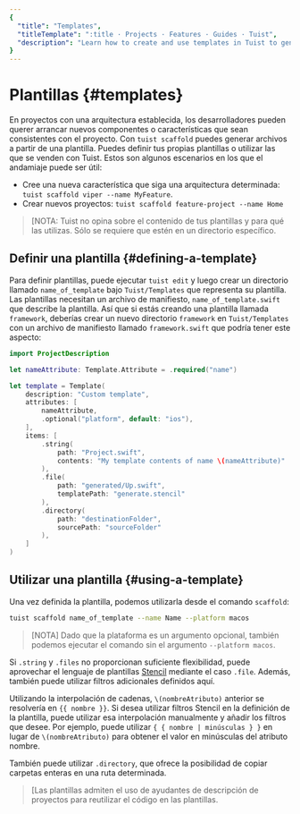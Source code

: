 ```yaml
---
{
  "title": "Templates",
  "titleTemplate": ":title · Projects · Features · Guides · Tuist",
  "description": "Learn how to create and use templates in Tuist to generate code in your projects."
}
---
```

# Plantillas {#templates}

En proyectos con una arquitectura establecida, los desarrolladores pueden querer
arrancar nuevos componentes o características que sean consistentes con el
proyecto. Con `tuist scaffold` puedes generar archivos a partir de una
plantilla. Puedes definir tus propias plantillas o utilizar las que se venden
con Tuist. Estos son algunos escenarios en los que el andamiaje puede ser útil:

- Cree una nueva característica que siga una arquitectura determinada: `tuist
  scaffold viper --name MyFeature`.
- Crear nuevos proyectos: `tuist scaffold feature-project --name Home`

> [NOTA: Tuist no opina sobre el contenido de tus plantillas y para qué las
> utilizas. Sólo se requiere que estén en un directorio específico.

## Definir una plantilla {#defining-a-template}

Para definir plantillas, puede ejecutar
<LocalizedLink href="/guides/features/projects/editing">`tuist
edit`</LocalizedLink> y luego crear un directorio llamado `name_of_template`
bajo `Tuist/Templates` que representa su plantilla. Las plantillas necesitan un
archivo de manifiesto, `name_of_template.swift` que describe la plantilla. Así
que si estás creando una plantilla llamada `framework`, deberías crear un nuevo
directorio `framework` en `Tuist/Templates` con un archivo de manifiesto llamado
`framework.swift` que podría tener este aspecto:


```swift
import ProjectDescription

let nameAttribute: Template.Attribute = .required("name")

let template = Template(
    description: "Custom template",
    attributes: [
        nameAttribute,
        .optional("platform", default: "ios"),
    ],
    items: [
        .string(
            path: "Project.swift",
            contents: "My template contents of name \(nameAttribute)"
        ),
        .file(
            path: "generated/Up.swift",
            templatePath: "generate.stencil"
        ),
        .directory(
            path: "destinationFolder",
            sourcePath: "sourceFolder"
        ),
    ]
)
```

## Utilizar una plantilla {#using-a-template}

Una vez definida la plantilla, podemos utilizarla desde el comando `scaffold`:

```bash
tuist scaffold name_of_template --name Name --platform macos
```

> [NOTA] Dado que la plataforma es un argumento opcional, también podemos
> ejecutar el comando sin el argumento `--platform macos`.

Si `.string` y `.files` no proporcionan suficiente flexibilidad, puede
aprovechar el lenguaje de plantillas
[Stencil](https://stencil.fuller.li/en/latest/) mediante el caso `.file`.
Además, también puede utilizar filtros adicionales definidos aquí.

Utilizando la interpolación de cadenas, `\(nombreAtributo)` anterior se
resolvería en `{{ nombre }}`. Si desea utilizar filtros Stencil en la definición
de la plantilla, puede utilizar esa interpolación manualmente y añadir los
filtros que desee. Por ejemplo, puede utilizar `{ { nombre | minúsculas } }` en
lugar de `\(nombreAtributo)` para obtener el valor en minúsculas del atributo
nombre.

También puede utilizar `.directory`, que ofrece la posibilidad de copiar
carpetas enteras en una ruta determinada.

> [Las plantillas admiten el uso de
> <LocalizedLink href="/guides/features/projects/code-sharing">ayudantes de
> descripción de proyectos</LocalizedLink> para reutilizar el código en las
> plantillas.
